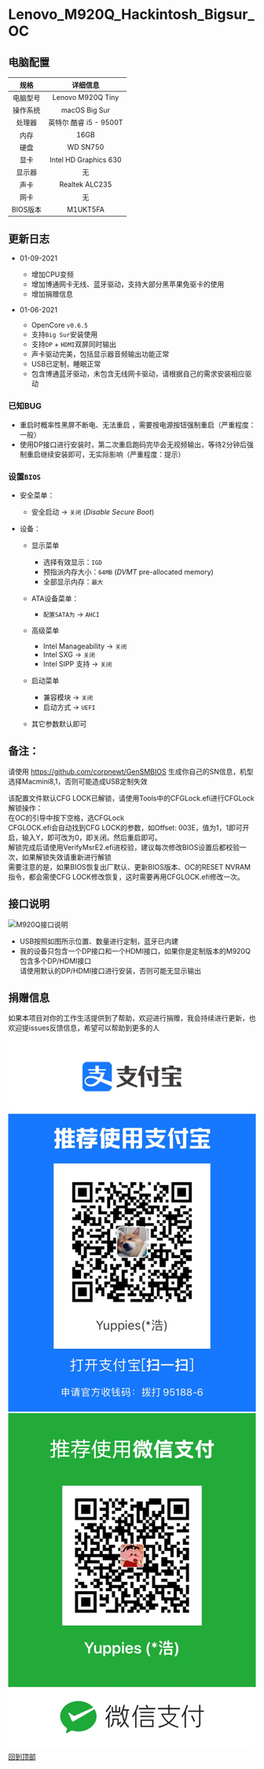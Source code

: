 # Lenovo_M920Q_Hackintosh_Bigsur_OC

## 电脑配置

|   规格   |                           详细信息                           |
| :------: | :----------------------------------------------------------: |
| 电脑型号 |                      Lenovo M920Q Tiny                       |
| 操作系统 |                        macOS Big Sur                         |
|  处理器  |                    英特尔 酷睿 i5 - 9500T                     |
|   内存   |                             16GB                             |
|   硬盘   |                           WD SN750                           |
|   显卡   |                    Intel HD Graphics 630                     |
|  显示器  |                              无                              |
|   声卡   |                        Realtek ALC235                        |
|   网卡   |                              无                              |
|  BIOS版本|                           M1UKT5FA                           |

## 更新日志

- 01-09-2021  
  - 增加CPU变频  
  - 增加博通网卡无线、蓝牙驱动，支持大部分黑苹果免驱卡的使用
  - 增加捐赠信息

- 01-06-2021
  - OpenCore `v0.6.5`
  - 支持`Big Sur`安装使用
  - 支持`DP` + `HDMI`双屏同时输出
  - 声卡驱动完美，包括显示器音频输出功能正常
  - USB已定制，睡眠正常
  - 包含博通蓝牙驱动，未包含无线网卡驱动，请根据自己的需求安装相应驱动  
  
### 已知BUG
  - 重启时概率性黑屏不断电、无法重启 ，需要按电源按钮强制重启（严重程度：一般）
  - 使用DP接口进行安装时，第二次重启跑码完毕会无视频输出，等待2分钟后强制重启继续安装即可，无实际影响（严重程度：提示）

### 设置`BIOS`

- 安全菜单：
  
  - 安全启动 -> `关闭`  (*Disable Secure Boot*)
  
- 设备：
  - 显示菜单  
    - 选择有效显示：`IGD`  
    - 预指派内存大小：`64MB` (*DVMT* pre-allocated memory)  
    - 全部显示内存：`最大`
  
  - ATA设备菜单：
    - `配置SATA为` -> `AHCI`  

  - 高级菜单  
    - Intel Manageability -> `关闭`  
    - Intel SXG -> `关闭`  
    - Intel SIPP 支持 -> `关闭`  
  - 启动菜单  
    - 兼容模块 -> `关闭`  
    - 启动方式 -> `UEFI`
  
  - 其它参数默认即可

## 备注：

请使用 https://github.com/corpnewt/GenSMBIOS 生成你自己的SN信息，机型选择Macmini8,1，否则可能造成USB定制失效  

该配置文件默认CFG LOCK已解锁，请使用Tools中的CFGLock.efi进行CFGLock解锁操作：  
在OC的引导中按下空格，选CFGLock  
CFGLOCK.efi会自动找到CFG LOCK的参数，如Offset: 003E，值为1，1即可开启，输入Y，即可改为0，即关闭。然后重启即可。  
解锁完成后请使用VerifyMsrE2.efi进校验，建议每次修改BIOS设置后都校验一次，如果解锁失效请重新进行解锁  
需要注意的是，如果BIOS恢复出厂默认、更新BIOS版本、OC的RESET NVRAM指令，都会需使CFG LOCK修改恢复，这时需要再用CFGLOCK.efi修改一次。  

## 接口说明
![M920Q接口说明](./M920Q接口说明.png)
- USB按照如图所示位置、数量进行定制，蓝牙已内建  
- 我的设备只包含一个DP接口和一个HDMI接口，如果你是定制版本的M920Q包含多个DP/HDMI接口  
  请使用默认的DP/HDMI接口进行安装，否则可能无显示输出  
## 捐赠信息  
  如果本项目对你的工作生活提供到了帮助，欢迎进行捐赠，我会持续进行更新，也欢迎提issues反馈信息，希望可以帮助到更多的人  
  
![支付宝](./Alipay.JPG)
![微信](./WeChatPay.JPG)
[回到顶部](#readme)
